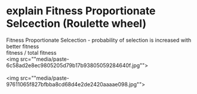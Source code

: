 # explain Fitness Proportionate Selcection (Roulette wheel)
Fitness Proportionate Selcection - probability of selection is increased with better fitness<br>fitness / total fitness<br><img src=""media/paste-6c58ad2e8ec9805205d79b17b93805059284640f.jpg""><br><br><img src=""media/paste-97611065f827bfbba8cd68d4e2de2420aaaae098.jpg"">
